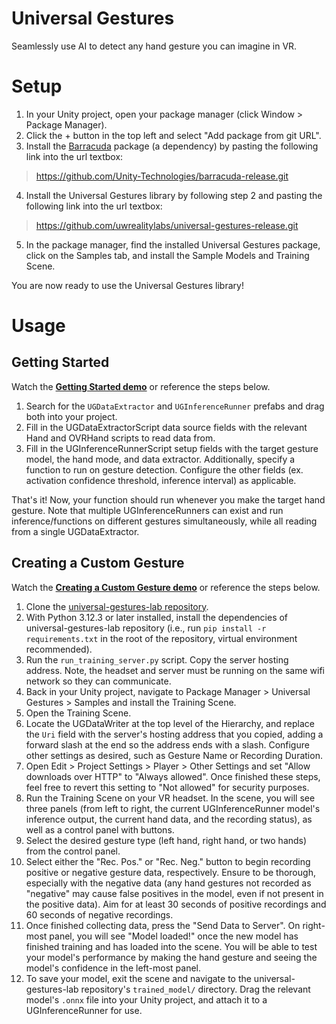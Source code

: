 # Universal Gestures

Seamlessly use AI to detect any hand gesture you can imagine in VR.

# Setup

1. In your Unity project, open your package manager (click Window > Package Manager).
2. Click the + button in the top left and select "Add package from git URL".
3. Install the [Barracuda](https://github.com/Unity-Technologies/barracuda-release) package
   (a dependency) by pasting the following link into the url textbox:

> https://github.com/Unity-Technologies/barracuda-release.git

4. Install the Universal Gestures library by following step 2 and pasting the following link into the url textbox:

> https://github.com/uwrealitylabs/universal-gestures-release.git

5. In the package manager, find the installed Universal Gestures package, click on the Samples tab,
   and install the Sample Models and Training Scene.

You are now ready to use the Universal Gestures library!

# Usage

## Getting Started

Watch the [**Getting Started demo**](https://www.youtube.com/watch?v=daMcOk1g8BM&list=PLOsZCVyu97OQ65r99WXG5chM_k2SpovKT)
or reference the steps below.

1. Search for the `UGDataExtractor` and `UGInferenceRunner` prefabs and drag both into your project.
2. Fill in the UGDataExtractorScript data source fields with the relevant Hand and OVRHand scripts to read data from.
3. Fill in the UGInferenceRunnerScript setup fields with the target gesture model, the hand mode, and data extractor.
   Additionally, specify a function to run on gesture detection. Configure the other fields (ex. activation confidence threshold, inference interval) as applicable.

That's it! Now, your function should run whenever you make the target hand gesture.
Note that multiple UGInferenceRunners can exist and run inference/functions on different gestures simultaneously,
while all reading from a single UGDataExtractor.

## Creating a Custom Gesture

Watch the [**Creating a Custom Gesture demo**](https://www.youtube.com/watch?v=jDjiCyg7XCA&list=PLOsZCVyu97OQ65r99WXG5chM_k2SpovKT&index=2)
or reference the steps below.

1. Clone the [universal-gestures-lab repository](https://github.com/uwrealitylabs/universal-gestures-lab).
2. With Python 3.12.3 or later installed, install the dependencies of universal-gestures-lab repository
   (i.e., run `pip install -r requirements.txt` in the root of the repository, virtual environment recommended).
3. Run the `run_training_server.py` script. Copy the server hosting address. Note, the headset and server must be
   running on the same wifi network so they can communicate.
4. Back in your Unity project, navigate to Package Manager > Universal Gestures > Samples and install the Training Scene.
5. Open the Training Scene.
6. Locate the UGDataWriter at the top level of the Hierarchy, and replace the `Uri` field with the server's hosting address that you copied,
   adding a forward slash at the end so the address ends with a slash.
   Configure other settings as desired, such as Gesture Name or Recording Duration.
7. Open Edit > Project Settings > Player > Other Settings and set "Allow downloads over HTTP"
   to "Always allowed". Once finished these steps, feel free to revert this setting to "Not allowed"
   for security purposes.
8. Run the Training Scene on your VR headset. In the scene, you will see three panels
   (from left to right, the current UGInferenceRunner model's inference output, the current hand data, and the recording status),
   as well as a control panel with buttons.
9. Select the desired gesture type (left hand, right hand, or two hands) from the control panel.
10. Select either the "Rec. Pos." or "Rec. Neg." button to begin recording positive or negative gesture data, respectively.
    Ensure to be thorough, especially with the negative data (any hand gestures not recorded as "negative" may cause false
    positives in the model, even if not present in the positive data).
    Aim for at least 30 seconds of positive recordings and 60 seconds of negative recordings.
11. Once finished collecting data, press the "Send Data to Server".
    On right-most panel, you will see "Model loaded!" once the new model has finished training and has loaded into the scene.
    You will be able to test your model's performance by making the hand gesture and seeing the model's confidence in the left-most panel.
12. To save your model, exit the scene and navigate to the universal-gestures-lab repository's `trained_model/` directory.
    Drag the relevant model's `.onnx` file into your Unity project, and attach it to a UGInferenceRunner for use.
